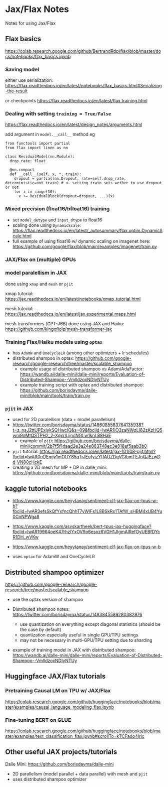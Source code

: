 # Jax/Flax Notes

Notes for using Jax/Flax

## Flax basics
https://colab.research.google.com/github/BertrandRdp/flax/blob/master/docs/notebooks/flax_basics.ipynb

### Saving model
either use serialization: https://flax.readthedocs.io/en/latest/notebooks/flax_basics.html#Serializing-the-result

or checkpoints https://flax.readthedocs.io/en/latest/flax.training.html

### Dealing with setting `training = True/False`
https://flax.readthedocs.io/en/latest/design_notes/arguments.html

add argument in `model.__call__` method eg 
```
from functools import partial
from flax import linen as nn

class ResidualModel(nn.Module):
  drop_rate: float

  @nn.compact
  def __call__(self, x, *, train):
    dropout = partial(nn.Dropout, rate=self.drop_rate, deterministic=not train) # <- setting train sets wether to use dropout or not
    for i in range(10):
      x += ResidualBlock(dropout=dropout, ...)(x)
```

### Mixed precision (float16/bfloat16) training
- set `model_detype` and `input_dtype` to float16
- scaling done using `DynamicScale`: https://flax.readthedocs.io/en/latest/_autosummary/flax.optim.DynamicScale.html
- full example of using float16 w/ dynamic scaling on imagenet here: https://github.com/google/flax/blob/main/examples/imagenet/train.py

### JAX/Flax on (multiple) GPUs

### model paralellism in JAX
done using `xmap` and `mesh` or `pjit`

xmap tutorial: https://jax.readthedocs.io/en/latest/notebooks/xmap_tutorial.html

mesh tutorial: https://jax.readthedocs.io/en/latest/jax.experimental.maps.html

mesh transformers (GPT-J6B) done using JAX and Haiku: https://github.com/kingoflolz/mesh-transformer-jax

### Training Flax/Haiku models using `optax`
- has `AdamW` and `OneCycleLR` (among other optimizers + lr schedules)
- distributed shampoo in optax: https://github.com/google-research/google-research/tree/master/scalable_shampoo
  - example usage of distributed shampoo vs Adam/AdaFactor: https://wandb.ai/dalle-mini/dalle-mini/reports/Evaluation-of-Distributed-Shampoo--VmlldzoxNDIyNTUy
  - example training script with optax and distributed shampoo: https://github.com/borisdayma/dalle-mini/blob/main/tools/train/train.py

### `pjit` in JAX
- used for 2D paralellism (data + model parallelism)
- https://twitter.com/borisdayma/status/1486085583764135938?t=z_nsJ2ttUPExlykSQHwcIQ&s=09&fbclid=IwAR1lO3zaNWzLI82zKzHQ5wm9nMtQSTPH2_2-XgxrlLjjncNGLw1knL88HaE
  - example of `pjit` https://github.com/borisdayma/dalle-mini/commit/2b7f5f1daad2e3a24e883748ec3e818af5aab3b0
- `pjit` tutorial: https://jax.readthedocs.io/en/latest/jax-101/08-pjit.html?fbclid=IwAR0nDEmjv1mOUY85qTrJEofyizYRAUZDqVGIbmTEJoQJEzwDd_VN80cHckE
- creating a 2D mesh for MP + DP in dalle_mini: https://github.com/borisdayma/dalle-mini/blob/main/tools/train/train.py

## kaggle tutorial notebooks
- https://www.kaggle.com/heyytanay/sentiment-clf-jax-flax-on-tpus-w-b?fbclid=IwAR3efsSkQfYxfncQhhT7yWlFs1L8BSkRx1TAfW_sHBM4xUB4Yu0CnNPWga8
- https://www.kaggle.com/asvskartheek/bert-tpus-jax-huggingface?fbclid=IwAR19964oeK47rhzlYxOV9o6esoz6VGH1JIgmAlRefOyUEBfDYcR1DH_wVKw
- https://www.kaggle.com/heyytanay/sentiment-clf-jax-flax-on-tpus-w-b

- uses `optax` for AdamW and OneCycleLR


## Distributed shampoo optimizer
https://github.com/google-research/google-research/tree/master/scalable_shampoo

- use the optax version of shampoo

- Distributed shampoo notes: https://twitter.com/borisdayma/status/1483845589280382976
  - use quantization on everything except diagonal statistics (should be the case by default)
  - quantization especially useful in single GPU/TPU settings
  - may not be necessary in multi-GPU/TPU setting due to sharding

- example of training model in JAX with distributed shampoo: https://wandb.ai/dalle-mini/dalle-mini/reports/Evaluation-of-Distributed-Shampoo--VmlldzoxNDIyNTUy
## Huggingface JAX/Flax tutorials

### Pretraining Causal LM on TPU w/ JAX/Flax
https://colab.research.google.com/github/huggingface/notebooks/blob/master/examples/causal_language_modeling_flax.ipynb

### Fine-tuning BERT on GLUE 
https://colab.research.google.com/github/huggingface/notebooks/blob/master/examples/text_classification_flax.ipynb#scrollTo=kTCFado4IrIc

## Other useful JAX projects/tutorials
Dalle Mini: https://github.com/borisdayma/dalle-mini
  - 2D parallelism (model parallel + data parallel) with mesh and `pjit`
  - uses distributed shampoo optimizer

